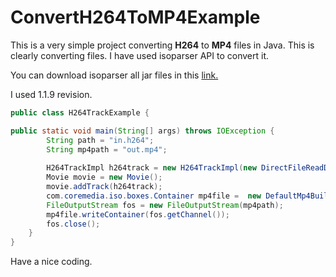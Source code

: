 # ConvertH264ToMP4Example
This is a very simple project converting **H264** to **MP4** files in Java.
This is clearly converting files. I have used isoparser API to convert it.

You can download isoparser all jar files in this [link.](http://repo1.maven.org/maven2/com/googlecode/mp4parser/isoparser/)

I used 1.1.9 revision.

``` Java
public class H264TrackExample {

public static void main(String[] args) throws IOException {
	  	String path = "in.h264";
		String mp4path = "out.mp4";
		
		H264TrackImpl h264track = new H264TrackImpl(new DirectFileReadDataSource(new File(path)));
		Movie movie = new Movie();
		movie.addTrack(h264track);
		com.coremedia.iso.boxes.Container mp4file =  new DefaultMp4Builder().build(movie);
		FileOutputStream fos = new FileOutputStream(mp4path);
		mp4file.writeContainer(fos.getChannel());
		fos.close();
	}	
}

```
Have a nice coding.
